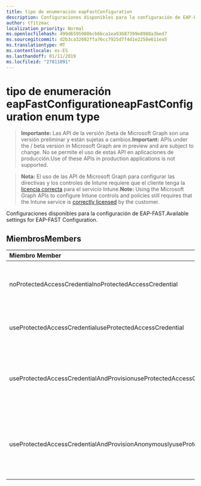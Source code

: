 ```yaml
---
title: tipo de enumeración eapFastConfiguration
description: Configuraciones disponibles para la configuración de EAP-FAST.
author: tfitzmac
localization_priority: Normal
ms.openlocfilehash: 499d6595980bcb6bca1ea93687399e8988a3bed7
ms.sourcegitcommit: d2b3ca32602ffa76cc7925d7f4d1e2258e611ea5
ms.translationtype: MT
ms.contentlocale: es-ES
ms.lasthandoff: 01/11/2019
ms.locfileid: "27811091"
---
```

# <a name="eapfastconfiguration-enum-type"></a><span data-ttu-id="227ad-103">tipo de enumeración eapFastConfiguration</span><span class="sxs-lookup"><span data-stu-id="227ad-103">eapFastConfiguration enum type</span></span>

> <span data-ttu-id="227ad-104">**Importante:** Las API de la versión /beta de Microsoft Graph son una versión preliminar y están sujetas a cambios.</span><span class="sxs-lookup"><span data-stu-id="227ad-104">**Important:** APIs under the / beta version in Microsoft Graph are in preview and are subject to change.</span></span> <span data-ttu-id="227ad-105">No se permite el uso de estas API en aplicaciones de producción.</span><span class="sxs-lookup"><span data-stu-id="227ad-105">Use of these APIs in production applications is not supported.</span></span>

> <span data-ttu-id="227ad-106">**Nota:** El uso de las API de Microsoft Graph para configurar las directivas y los controles de Intune requiere que el cliente tenga la [licencia correcta](https://go.microsoft.com/fwlink/?linkid=839381) para el servicio Intune.</span><span class="sxs-lookup"><span data-stu-id="227ad-106">**Note:** Using the Microsoft Graph APIs to configure Intune controls and policies still requires that the Intune service is [correctly licensed](https://go.microsoft.com/fwlink/?linkid=839381) by the customer.</span></span>

<span data-ttu-id="227ad-107">Configuraciones disponibles para la configuración de EAP-FAST.</span><span class="sxs-lookup"><span data-stu-id="227ad-107">Available settings for EAP-FAST Configuration.</span></span>
## <a name="members"></a><span data-ttu-id="227ad-108">Miembros</span><span class="sxs-lookup"><span data-stu-id="227ad-108">Members</span></span>
|<span data-ttu-id="227ad-109">Miembro	</span><span class="sxs-lookup"><span data-stu-id="227ad-109">Member</span></span>|<span data-ttu-id="227ad-110">Valor</span><span class="sxs-lookup"><span data-stu-id="227ad-110">Value</span></span>|<span data-ttu-id="227ad-111">Description</span><span class="sxs-lookup"><span data-stu-id="227ad-111">Description</span></span>|
|:---|:---|:---|
|<span data-ttu-id="227ad-112">noProtectedAccessCredential</span><span class="sxs-lookup"><span data-stu-id="227ad-112">noProtectedAccessCredential</span></span>|<span data-ttu-id="227ad-113">0</span><span class="sxs-lookup"><span data-stu-id="227ad-113">0</span></span>|<span data-ttu-id="227ad-114">Usar EAP-FAST sin credenciales de acceso protegido (PAC).</span><span class="sxs-lookup"><span data-stu-id="227ad-114">Use EAP-FAST without Protected Access Credential (PAC).</span></span>|
|<span data-ttu-id="227ad-115">useProtectedAccessCredential</span><span class="sxs-lookup"><span data-stu-id="227ad-115">useProtectedAccessCredential</span></span>|<span data-ttu-id="227ad-116">1</span><span class="sxs-lookup"><span data-stu-id="227ad-116">1</span></span>|<span data-ttu-id="227ad-117">Uso protegida credenciales de acceso (PAC).</span><span class="sxs-lookup"><span data-stu-id="227ad-117">Use Protected Access Credential (PAC).</span></span>|
|<span data-ttu-id="227ad-118">useProtectedAccessCredentialAndProvision</span><span class="sxs-lookup"><span data-stu-id="227ad-118">useProtectedAccessCredentialAndProvision</span></span>|<span data-ttu-id="227ad-119">2</span><span class="sxs-lookup"><span data-stu-id="227ad-119">2</span></span>|<span data-ttu-id="227ad-120">Uso de acceso protegido (PAC) de credenciales y aprovisionamiento PAC.</span><span class="sxs-lookup"><span data-stu-id="227ad-120">Use Protected Access Credential (PAC) and Provision PAC.</span></span>|
|<span data-ttu-id="227ad-121">useProtectedAccessCredentialAndProvisionAnonymously</span><span class="sxs-lookup"><span data-stu-id="227ad-121">useProtectedAccessCredentialAndProvisionAnonymously</span></span>|<span data-ttu-id="227ad-122">3</span><span class="sxs-lookup"><span data-stu-id="227ad-122">3</span></span>|<span data-ttu-id="227ad-123">Use acceso credencial protegido (PAC), PAC de aprovisionamiento y hacerlo de forma anónima.</span><span class="sxs-lookup"><span data-stu-id="227ad-123">Use Protected Access Credential (PAC), Provision PAC, and do so anonymously.</span></span>|





